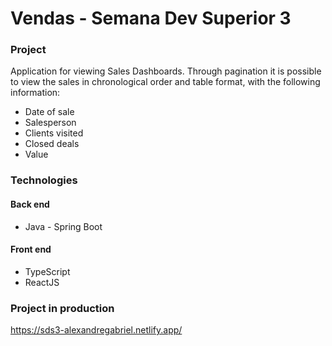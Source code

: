 # Vendas - Semana Dev Superior 3

### Project ###
Application for viewing Sales Dashboards. Through pagination it is possible to view the sales in chronological order and table format, with the following information: 
* Date of sale
* Salesperson
* Clients visited
* Closed deals
* Value

### Technologies ###
#### Back end ####
* Java - Spring Boot

#### Front end ####
* TypeScript 
* ReactJS 

### Project in production ###
https://sds3-alexandregabriel.netlify.app/
